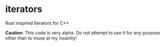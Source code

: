 # iterators
Rust inspired Iterators for C++

**Caution**: This code is very alpha.  Do not attempt to use it for any purpose other than to muse at my insanity!
